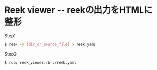 # Reek viewer -- reekの出力をHTMLに整形

Step1:
```bash
$ reek -y [dir_or_source_file] > reek.yaml
```
Step2:
```bash
$ ruby reek_viewer.rb ./reek.yaml
```
